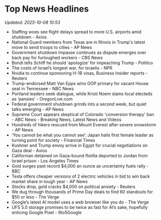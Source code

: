# Top News Headlines

_Updated: 2025-10-08 10:53_

- Staffing woes see flight delays spread to more U.S. airports amid shutdown - Axios
- National Guard members from Texas are in Illinois in Trump's latest move to send troops to cities - AP News
- Government shutdown impasse continues as dispute emerges over back pay for furloughed workers - CBS News
- Bondi tells Schiff he should ‘apologize’ for impeaching Trump - Politico
- The costs of Israel’s longest war, for Israelis - NPR
- Nvidia to continue sponsoring H-1B visas, Business Insider reports - Reuters
- Trump-endorsed Matt Van Epps wins GOP primary for vacant House seat in Tennessee - NBC News
- Portland leaders seek dialogue, while Kristi Noem slams local electeds as ‘pansies’ - OregonLive.com
- Federal government shutdown grinds into a second week, but quiet talks emerging - AP News
- Supreme Court appears skeptical of Colorado 'conversion therapy' ban - ABC News - Breaking News, Latest News and Videos
- Hundreds of hikers rescued from Mount Everest after severe snowstorm - AP News
- ‘You cannot be what you cannot see’: Japan hails first female leader as turning point for society - Financial Times
- Kushner and Trump envoy arrive in Egypt for crucial negotiations on Gaza deal - Axios
- Californian detained on Gaza-bound flotilla deported to Jordan from Israel prison - Los Angeles Times
- Gold surges past record $4,000 an ounce as uncertainty fuels rally - BBC
- Tesla offers cheaper versions of 2 electric vehicles in bid to win back market share in tough year - AP News
- Stocks drop, gold cracks $4,000 on political anxiety - Reuters
- We dug through thousands of Prime Day deals to find 60 standouts for $50 or less - The Verge
- Google’s latest AI model uses a web browser like you do - The Verge
- UFS 5.0 storage promises to be twice as fast for AI’s sake, hopefully enticing Google Pixel - 9to5Google